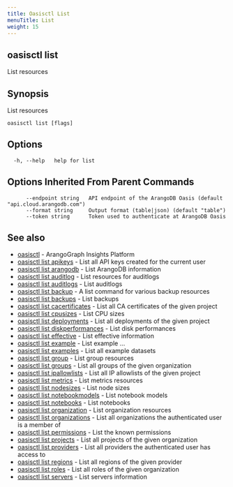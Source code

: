 ```yaml
---
title: Oasisctl List
menuTitle: List
weight: 15
---
```

## oasisctl list

List resources

## Synopsis
List resources

```
oasisctl list [flags]
```

## Options
```
  -h, --help   help for list
```

## Options Inherited From Parent Commands
```
      --endpoint string   API endpoint of the ArangoDB Oasis (default "api.cloud.arangodb.com")
      --format string     Output format (table|json) (default "table")
      --token string      Token used to authenticate at ArangoDB Oasis
```

## See also
* [oasisctl](../options.md)	 - ArangoGraph Insights Platform
* [oasisctl list apikeys](list-apikeys.md)	 - List all API keys created for the current user
* [oasisctl list arangodb](list-arangodb.md)	 - List ArangoDB information
* [oasisctl list auditlog](list-auditlog.md)	 - List resources for auditlogs
* [oasisctl list auditlogs](list-auditlogs.md)	 - List auditlogs
* [oasisctl list backup](list-backup.md)	 - A list command for various backup resources
* [oasisctl list backups](list-backups.md)	 - List backups
* [oasisctl list cacertificates](list-cacertificates.md)	 - List all CA certificates of the given project
* [oasisctl list cpusizes](list-cpusizes.md)	 - List CPU sizes
* [oasisctl list deployments](list-deployments.md)	 - List all deployments of the given project
* [oasisctl list diskperformances](list-diskperformances.md)	 - List disk performances
* [oasisctl list effective](list-effective.md)	 - List effective information
* [oasisctl list example](list-example.md)	 - List example ...
* [oasisctl list examples](list-examples.md)	 - List all example datasets
* [oasisctl list group](list-group.md)	 - List group resources
* [oasisctl list groups](list-groups.md)	 - List all groups of the given organization
* [oasisctl list ipallowlists](list-ipallowlists.md)	 - List all IP allowlists of the given project
* [oasisctl list metrics](list-metrics.md)	 - List metrics resources
* [oasisctl list nodesizes](list-nodesizes.md)	 - List node sizes
* [oasisctl list notebookmodels](list-notebookmodels.md)	 - List notebook models
* [oasisctl list notebooks](list-notebooks.md)	 - List notebooks
* [oasisctl list organization](list-organization.md)	 - List organization resources
* [oasisctl list organizations](list-organizations.md)	 - List all organizations the authenticated user is a member of
* [oasisctl list permissions](list-permissions.md)	 - List the known permissions
* [oasisctl list projects](list-projects.md)	 - List all projects of the given organization
* [oasisctl list providers](list-providers.md)	 - List all providers the authenticated user has access to
* [oasisctl list regions](list-regions.md)	 - List all regions of the given provider
* [oasisctl list roles](list-roles.md)	 - List all roles of the given organization
* [oasisctl list servers](list-servers.md)	 - List servers information

